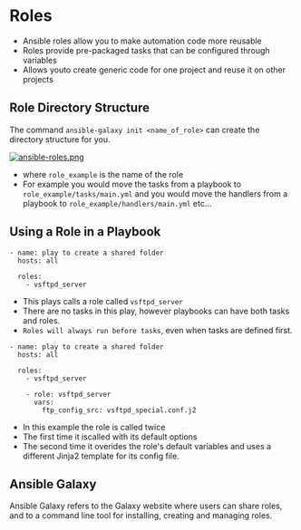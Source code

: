 # Roles

- Ansible roles allow you to make automation code more reusable
- Roles provide pre-packaged tasks that can be configured through variables
- Allows youto create generic code for one project and reuse it on other projects

## Role Directory Structure
The command ``ansible-galaxy init <name_of_role>`` can create the directory structure for you.

[![ansible-roles.png](https://i.postimg.cc/ht55vCmF/ansible-roles.png)](https://postimg.cc/FY0ZnVGG)

- where ``role_example`` is the name of the role
- For example you would move the tasks from a playbook to ``role_example/tasks/main.yml`` and you would move the handlers from a playbook to ``role_example/handlers/main.yml`` etc...

## Using a Role in a Playbook

````
- name: play to create a shared folder
  hosts: all

  roles:
    - vsftpd_server
````
- This plays calls a role called ``vsftpd_server``
- There are no tasks in this play, however playbooks can have both tasks and roles.
- ``Roles will always run before tasks``, even when tasks are defined first.

````
- name: play to create a shared folder
  hosts: all

  roles:
    - vsftpd_server

    - role: vsftpd_server
      vars:
        ftp_config_src: vsftpd_special.conf.j2
````
- In this example the role is called twice
- The first time it iscalled with its default options
- The second time it overides the role's default variables and uses a different Jinja2 template for its config file.

## Ansible Galaxy
Ansible Galaxy refers to the Galaxy website where users can share roles, and to a command line tool for installing, creating and managing roles.
